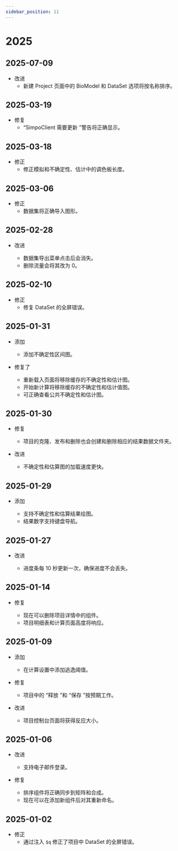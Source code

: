 ```yaml
---
sidebar_position: 11
---
```


# 2025

## 2025-07-09

- 改进
  - 新建 Project 页面中的 BioModel 和 DataSet 选项将按名称排序。

## 2025-03-19

- 修复
  - “SimpoClient 需要更新 ”警告将正确显示。

## 2025-03-18

- 修正
  - 修正模拟和不确定性、估计中的调色板长度。

## 2025-03-06

- 修正
  - 数据集将正确导入图形。

## 2025-02-28

- 改进

  - 数据集导出菜单点击后会消失。
  - 删除流量会将其改为 0。

## 2025-02-10

- 修正
  - 修复 DataSet 的全屏错误。

## 2025-01-31

- 添加

  - 添加不确定性区间图。

- 修复了

  - 重新载入页面将移除缓存的不确定性和估计图。
  - 开始新计算将移除缓存的不确定性和估计值图。
  - 可正确查看公共不确定性和估计图。

## 2025-01-30

- 修复

  - 项目的克隆、发布和删除也会创建和删除相应的结果数据文件夹。

- 改进

  - 不确定性和估算图的加载速度更快。

## 2025-01-29

- 添加

  - 支持不确定性和估算结果绘图。
  - 结果数字支持键盘导航。

## 2025-01-27

- 改进

  - 进度条每 10 秒更新一次，确保进度不会丢失。

## 2025-01-14

- 修复

  - 现在可以删除项目详情中的组件。
  - 项目明细表和计算页面高度将响应。

## 2025-01-09

- 添加

  - 在计算设置中添加逃逸阈值。

- 修复

  - 项目中的 “释放 ”和 “保存 ”按预期工作。

- 改进

  - 项目控制台页面将获得反应大小。

## 2025-01-06

- 改进

  - 支持电子邮件登录。

- 修复
  - 排序组件将正确同步到矩阵和合成。
  - 现在可以在添加新组件后对其重新命名。

## 2025-01-02

- 修正
  - 通过注入 `$q` 修正了项目中 DataSet 的全屏错误。
